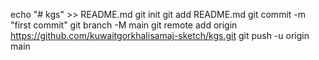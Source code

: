 echo "# kgs" >> README.md
git init
git add README.md
git commit -m "first commit"
git branch -M main
git remote add origin https://github.com/kuwaitgorkhalisamaj-sketch/kgs.git
git push -u origin main
